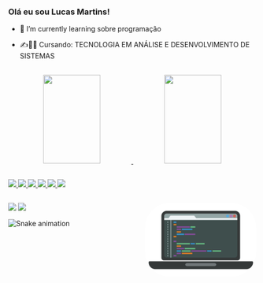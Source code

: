 ###  Olá eu sou Lucas Martins!




- 📖 I’m currently learning  sobre programação 

- ✍️👨‍🎓  Cursando: TECNOLOGIA EM ANÁLISE E DESENVOLVIMENTO DE SISTEMAS

  

##



<div align="center">
  <a href="https://github.com/lgm90">
  <img width="48%" height="180em" src="https://github-readme-stats.vercel.app/api?username=lgm90&show_icons=true&theme=dark&include_all_commits=true&count_private=true"/>
  <img width="48%" height="180em" src="https://github-readme-stats.vercel.app/api/top-langs/?username=lgm90&layout=compact&langs_count=7&theme=dark"/>
</div>


##




<div align="left">
    <img height="40em;" src="https://cdn.jsdelivr.net/gh/devicons/devicon/icons/html5/html5-original.svg" />
    <img height="40em;" src="https://cdn.jsdelivr.net/gh/devicons/devicon/icons/css3/css3-original.svg" />
    <img height="40em;" src="https://cdn.jsdelivr.net/gh/devicons/devicon/icons/javascript/javascript-original.svg" />
    <img height="40em;" src="https://cdn.jsdelivr.net/gh/devicons/devicon/icons/java/java-original.svg" /> 
    <img height="40em;" src="https://cdn.jsdelivr.net/gh/devicons/devicon/icons/typescript/typescript-original.svg" />
    <img height="60em;" src="https://cdn.jsdelivr.net/gh/devicons/devicon/icons/php/php-plain.svg" /> 
</div>                                                                                                         


##





<div>
   <img align="right" alt="lucas-gif" height="150" style="border-radius:50px;" src="image/foto01.png">
   <a href = "https://web.dio.me/users/lucas_martins1990?tab=achievements"><img src="https://img.shields.io/badge/-DIO-%23333?style=for-the-badge&logo=DIO&logoColor=white" destino ="_blank"></a>
    <a href="https://www.linkedin.com/in/lucas-martins-ba2a71204/" target="_blank"><img src="https://img.shields.io/badge/-LinkedIn- %230077B5?style=for-the-badge&logo=linkedin&logoColor=white" target="_blank"></a></div>






![Snake animation](https://github.com/lgm90/lgm90/blob/output/github-contribution-grid-snake.svg)
